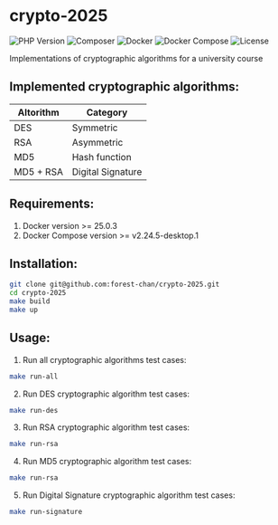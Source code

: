 # crypto-2025

![PHP Version](https://img.shields.io/badge/PHP-8.3-brightgreen.svg)
![Composer](https://img.shields.io/badge/Composer-Compatible-orange.svg)
![Docker](https://img.shields.io/badge/Docker-✓-blue?logo=docker&logoColor=white&style=flat)
![Docker Compose](https://img.shields.io/badge/Docker_Compose-✓-blue?logo=docker&logoColor=white&style=flat)
![License](https://img.shields.io/badge/License-MIT-blue.svg)

Implementations of cryptographic algorithms for a university course

## Implemented cryptographic algorithms:

| Altorithm | Category          |
|-----------|-------------------|
| DES       | Symmetric         | 
| RSA       | Asymmetric        |
| MD5       | Hash function     |
| MD5 + RSA | Digital Signature |

## Requirements:
1. Docker version >= 25.0.3
2. Docker Compose version >= v2.24.5-desktop.1

## Installation:
```bash
git clone git@github.com:forest-chan/crypto-2025.git
cd crypto-2025
make build
make up
```

## Usage:
1. Run all cryptographic algorithms test cases:
```bash
make run-all
```
2. Run DES cryptographic algorithm test cases:
```bash
make run-des
```
3. Run RSA cryptographic algorithm test cases:
```bash
make run-rsa
```
4. Run MD5 cryptographic algorithm test cases:
```bash
make run-rsa
```
5. Run Digital Signature cryptographic algorithm test cases:
```bash
make run-signature
```
